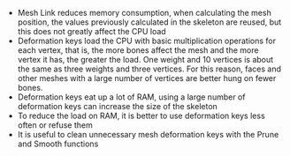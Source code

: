 - Mesh Link reduces memory consumption, when calculating the mesh position, the values ​​previously calculated in the skeleton are reused, but this does not greatly affect the CPU load
- Deformation keys load the CPU with basic multiplication operations for each vertex, that is, the more bones affect the mesh and the more vertex it has, the greater the load. One weight and 10 vertices is about the same as three weights and three vertices. For this reason, faces and other meshes with a large number of vertices are better hung on fewer bones.
- Deformation keys eat up a lot of RAM, using a large number of deformation keys can increase the size of the skeleton
- To reduce the load on RAM, it is better to use deformation keys less often or refuse them
- It is useful to clean unnecessary mesh deformation keys with the Prune and Smooth functions
